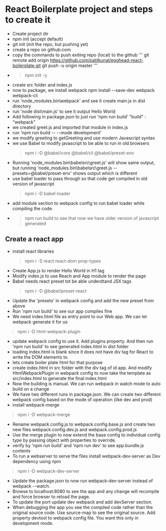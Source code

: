 # React Boilerplate project and steps to create it

* Create project dir
* npm init (accept default)
* git init (init the repo, but pushing yet)
* create a repo on github.com
* copy the commands to push exiting repo (local) to the github
    '''
    git remote add origin https://github.com/patilkunal/egghead-react-boilerplate.git
    git push -u origin master
    '''
* >npm init -y
* create src folder and index.js
* now to package, we install webpack
    npm install --save-dev webpack webpack-cli
* run 'node_modules\.bin\webpack' and see it create main.js in dist directory
* run 'node dist\main.js' to see it output Hello World
* Add following in package.json to just run 'npm run build'
    "build" : "webpack"
* we created greet.js and imported that module in index.js
* run 'npm run build -- --mode development'
* we modify greeting to getGreeting and use modern Javascript syntax
* we use Babel to modify javascript to be able to run in old browsers
    >npm i -D @babel/core @babel/cli @babel/preset-env 
* Running 'node_modules\.bin\babelsrc\greet.js' will show same output, but running 'node_modules\.bin\babelsrc\greet.js --presets=@babel/preset-env' shows output which is different
* use babel loader to pass through so that code get compiled in old version of javascript
    >npm i -D babel-loader
* add module section to webpack config to run babel loader while compiling the code.
* >npm run build to see that now we have older version of javascript generated

## Create a react app
* install react libraries 
    >npm i -S react react-dom prop-types
* Create App.js to render Hello World in H1 tag
* Modify index.js to use Reach and App module to render the page
* Babel needs react preset tot be able underdtand JSX tags
    >npm i -D @babel/preset-react
* Update the 'presets' in webpack config and add the new preset from above
* Run 'npm run build' to see our app compiles fine
* We need index.html file as entry point to our Web app. We can let webpack generate it for us
>npm i -D html-webpack-plugin
* update webpack config to use it. Add plugins property. And then run 'npm run build' to see generated index.html in dist folder
* loading index.html is blank since it does not have div tag for React to write the DOM elements to.
* lets create boiler plate html for that purpose
* create index.html in src folder with the div tag of id app. And modify HtmlWebpackPlugin in webpack config to now take the template as src/index.html to generate the final index.html
* Now the building is manual. We can run webpack in watch mode to auto build on a change
* We have two different runs in package.json. We can create two different webpack config based on the mode of operation (like dev and prod)
* install webpack-merge 
> npm i -D webpack-merge
* Rename webpack.config.js to webpack.config.base.js and create two new files webpack.config.dev.js and webpack.config.prod.js
* Use the merge plugin to now extend the base config to individual config type by passing object with properties to override.
* verify by 'npm run build' and 'npm run dev' to see app.bundle.js contents
* To run a webserver to serve the files install webpack-dev-server as Dev dependency using npm
>npm i -D webpack-dev-server
* Update the package.json to now run webpack-dev-server instead of webpack --watch.
* Browse to localhost:8080 to see the app and any change will recompile and force browser to reload the page.
* To update the port update dev webpack and add devServer section.
* When debugging the app you see the compiled code rather than the original source code. Use source-map to see the original source. Add property devtool to webpack config file. You want this only in development mode.
